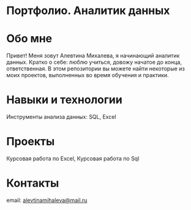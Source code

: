 # Портфолио. Аналитик данных
# Обо мне 
Привет! Меня зовут Алевтина Михалева, я начинающий аналитик данных. Кратко о себе: люблю учиться, довожу начатое до конца, ответственная.
В этом репозитории вы можете найти некоторые из моих проектов, выполненных во время обучения и практики. 
# Навыки и технологии
 Инструменты анализа данных: SQL, Excel
# Проекты
Курсовая работа по Excel,
Курсовая работа по Sql
# Контакты
email: alevtinamihaleva@mail.ru
